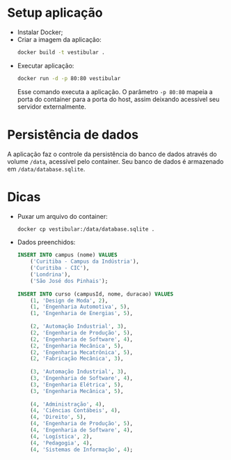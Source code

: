 # Setup aplicação
- Instalar Docker;
- Criar a imagem da aplicação:
    ```sh
    docker build -t vestibular .
    ```
- Executar aplicação:
    ```sh
    docker run -d -p 80:80 vestibular
    ```
    Esse comando executa a aplicação. O parâmetro `-p 80:80` mapeia a porta do container para a porta do host, assim deixando acessível seu servidor externalmente.

# Persistência de dados
A aplicação faz o controle da persistência do banco de dados através do volume `/data`, acessível pelo container. Seu banco de dados é armazenado em `/data/database.sqlite`.

# Dicas
- Puxar um arquivo do container:
    ```sh
    docker cp vestibular:/data/database.sqlite .
    ```
- Dados preenchidos:
    ```sql
    INSERT INTO campus (nome) VALUES 
        ('Curitiba - Campus da Indústria'),
        ('Curitiba - CIC'),
        ('Londrina'),
        ('São José dos Pinhais');
        
    INSERT INTO curso (campusId, nome, duracao) VALUES
        (1, 'Design de Moda', 2),
        (1, 'Engenharia Automotiva', 5),
        (1, 'Engenharia de Energias', 5),
        
        (2, 'Automação Industrial', 3),
        (2, 'Engenharia de Produção', 5),
        (2, 'Engenharia de Software', 4),
        (2, 'Engenharia Mecânica', 5),
        (2, 'Engenharia Mecatrônica', 5),
        (2, 'Fabricação Mecânica', 3),
        
        (3, 'Automação Industrial', 3),
        (3, 'Engenharia de Software', 4),
        (3, 'Engenharia Elétrica', 5),
        (3, 'Engenharia Mecânica', 5),
        
        (4, 'Administração', 4),
        (4, 'Ciências Contábeis', 4),
        (4, 'Direito', 5),
        (4, 'Engenharia de Produção', 5),
        (4, 'Engenharia de Software', 4),
        (4, 'Logística', 2),
        (4, 'Pedagogia', 4),
        (4, 'Sistemas de Informação', 4);
    ```